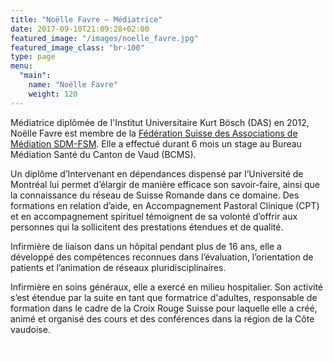 ```yaml
---
title: "Noëlle Favre – Médiatrice"
date: 2017-09-10T21:09:28+02:00
featured_image: "/images/noelle_favre.jpg"
featured_image_class: "br-100"
type: page
menu:
  "main":
    name: "Noëlle Favre"
    weight: 120
---
```


Médiatrice diplômée de l'Institut Universitaire Kurt Bösch (DAS) en 2012, Noëlle Favre est membre de la [Fédération Suisse des Associations de Médiation SDM-FSM](https://www.mediation-ch.org/cms3/fr/). Elle a effectué durant 6 mois un stage au Bureau Médiation Santé du Canton de Vaud (BCMS).

Un diplôme d’Intervenant en dépendances dispensé par l’Université de Montréal lui permet d’élargir de manière efficace son savoir-faire, ainsi que la connaissance du réseau de Suisse Romande dans ce domaine.
Des formations en relation d’aide, en Accompagnement Pastoral Clinique (CPT) et en accompagnement spirituel témoignent de sa volonté d’offrir aux personnes qui la sollicitent des prestations étendues et de qualité.

Infirmière de liaison dans un hôpital pendant plus de 16 ans, elle a développé des compétences reconnues dans l’évaluation, l’orientation de patients et l’animation de réseaux pluridisciplinaires.

Infirmière en soins généraux, elle a exercé en milieu hospitalier. Son activité s’est étendue par la suite en tant que formatrice d'adultes, responsable de formation dans le cadre de la Croix Rouge Suisse pour laquelle elle a créé, animé et organisé des cours et des conférences dans la région de la Côte vaudoise.

<a href="/contact" class="f4 link dim ph4 shadow-3 pv2 dib white bg-blue br3" style="color:white!important;">Prendre contact</a>
